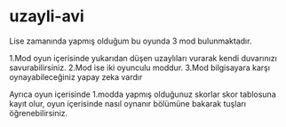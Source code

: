 # uzayli-avi
Lise zamanında yapmış olduğum bu oyunda 3 mod bulunmaktadır.

1.Mod oyun içerisinde yukarıdan düşen uzaylıları vurarak kendi duvarınızı savurabilirsiniz.
2.Mod ise iki oyunculu moddur.
3.Mod bilgisayara karşı oynayabileceğiniz yapay zeka vardır

Ayrıca oyun içerisinde 1.modda yapmış olduğunuz skorlar skor tablosuna kayıt olur, oyun içerisinde nasıl oynanır bölümüne bakarak tuşları öğrenebilirsiniz.

